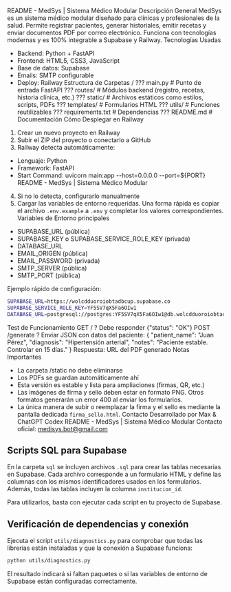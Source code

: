README - MedSys | Sistema Médico Modular
Descripción General
MedSys es un sistema médico modular diseñado para clínicas y profesionales de la salud. Permite registrar pacientes,
generar historiales, emitir recetas y enviar documentos PDF por correo electrónico. Funciona con tecnologías modernas
y es 100% integrable a Supabase y Railway.
Tecnologías Usadas
- Backend: Python + FastAPI
- Frontend: HTML5, CSS3, JavaScript
- Base de datos: Supabase
- Emails: SMTP configurable
- Deploy: Railway
Estructura de Carpetas
/
??? main.py # Punto de entrada FastAPI
??? routes/ # Módulos backend (registro, recetas, historia clínica, etc.)
??? static/ # Archivos estáticos como estilos, scripts, PDFs
??? templates/ # Formularios HTML
??? utils/ # Funciones reutilizables
??? requirements.txt # Dependencias
??? README.md # Documentación
Cómo Desplegar en Railway
1. Crear un nuevo proyecto en Railway
2. Subir el ZIP del proyecto o conectarlo a GitHub
3. Railway detecta automáticamente:
 - Lenguaje: Python
 - Framework: FastAPI
 - Start Command: uvicorn main:app --host=0.0.0.0 --port=${PORT}
README - MedSys | Sistema Médico Modular
4. Si no lo detecta, configurarlo manualmente
5. Cargar las variables de entorno requeridas.
   Una forma rápida es copiar el archivo `.env.example` a `.env` y
   completar los valores correspondientes.
Variables de Entorno principales
- SUPABASE_URL (pública)
- SUPABASE_KEY o SUPABASE_SERVICE_ROLE_KEY (privada)
- DATABASE_URL
- EMAIL_ORIGEN (pública)
- EMAIL_PASSWORD (privada)
- SMTP_SERVER (pública)
- SMTP_PORT (pública)

Ejemplo rápido de configuración:

```bash
SUPABASE_URL=https://wolcdduoroiobtadbcup.supabase.co
SUPABASE_SERVICE_ROLE_KEY=YF5SV7qX5Fa6OIw1
DATABASE_URL=postgresql://postgres:YF5SV7qX5Fa6OIw1@db.wolcdduoroiobtadbcup.supabase.co:5432/postgres
```
Test de Funcionamiento
GET / ? Debe responder {"status": "OK"}
POST /generate ? Enviar JSON con datos del paciente:
{
 "patient_name": "Juan Pérez",
 "diagnosis": "Hipertensión arterial",
 "notes": "Paciente estable. Controlar en 15 días."
}
Respuesta: URL del PDF generado
Notas Importantes
- La carpeta /static no debe eliminarse
- Los PDFs se guardan automáticamente ahí
- Esta versión es estable y lista para ampliaciones (firmas, QR, etc.)
- Las imágenes de firma y sello deben estar en formato PNG. Otros formatos
  generarán un error 400 al enviar los formularios.
- La única manera de subir o reemplazar la firma y el sello es mediante la
  pantalla dedicada `firma_sello.html`.
Contacto
Desarrollado por Max & ChatGPT Codex
README - MedSys | Sistema Médico Modular
Contacto oficial: medisys.bot@gmail.com

## Scripts SQL para Supabase

En la carpeta `sql` se incluyen archivos `.sql` para crear las tablas necesarias en Supabase.
Cada archivo corresponde a un formulario HTML y define las columnas con los mismos identificadores
usados en los formularios. Además, todas las tablas incluyen la columna `institucion_id`.

Para utilizarlos, basta con ejecutar cada script en tu proyecto de Supabase.

## Verificación de dependencias y conexión

Ejecuta el script `utils/diagnostics.py` para comprobar que todas las
librerías están instaladas y que la conexión a Supabase funciona:

```bash
python utils/diagnostics.py
```

El resultado indicará si faltan paquetes o si las variables de entorno de
Supabase están configuradas correctamente.
